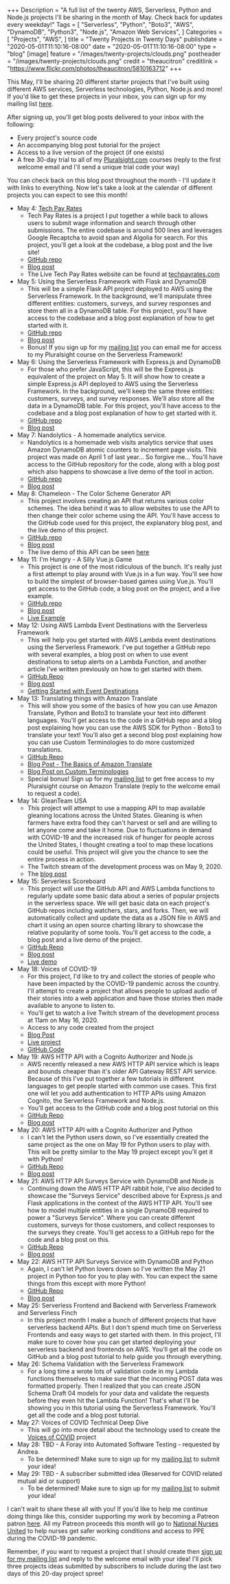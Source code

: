 +++
Description = "A full list of the twenty AWS, Serverless, Python and Node.js projects I'll be sharing in the month of May. Check back for updates every weekday!"
Tags = [
  "Serverless",
  "Python",
  "Boto3",
  "AWS",
  "DynamoDB",
  "Python3",
  "Node.js",
  "Amazon Web Services",
]
Categories = [
  "Projects",
  "AWS",
]
title = "Twenty Projects in Twenty Days"
publishdate = "2020-05-01T11:10:16-08:00"
date = "2020-05-01T11:10:16-08:00"
type = "blog"
[image]
    feature = "/images/twenty-projects/clouds.png"
    postheader = "/images/twenty-projects/clouds.png"
    credit = "theaucitron"
    creditlink = "https://www.flickr.com/photos/theaucitron/5810163712"
+++

This May, I'll be sharing 20 different starter projects that I've built using different AWS services, Serverless technologies, Python, Node.js and more! If you'd like to get these projects in your inbox, you can sign up for my mailing list [here](/mailing-list).

After signing up, you'll get blog posts delivered to your inbox with the following:

- Every project's source code
- An accompanying blog post tutorial for the project
- Access to a live version of the project (if one exists)
- A free 30-day trial to all of my [Pluralsight.com](https://pluralsight.com/) courses (reply to the first welcome email and I'll send a unique trial code your way)

You can check back on this blog post throughout the month - I'll update it with links to everything. Now let's take a look at the calendar of different projects you can expect to see this month!
<!--more-->

- May 4: [Tech Pay Rates](/posts/tech-pay-rates-revisited/)
    - Tech Pay Rates is a project I put together a while back to allows users to submit wage information and search through other submissions. The entire codebase is around 500 lines and leverages Google Recaptcha to avoid span and Algolia for search. For this project, you'll get a look at the codebase, a blog post and the live site!
    - [GitHub repo](https://github.com/fernando-mc/techpayrates)
    - [Blog post](/posts/tech-pay-rates-revisited/)
    - The Live Tech Pay Rates website can be found at [techpayrates.com](https://techpayrates.com/)
- May 5: Using the Serverless Framework with Flask and DynamoDB
    - This will be a simple Flask API project deployed to AWS using the Serverless Framework. In the background, we'll manipulate three different entities: customers, surveys, and survey responses and store them all in a DynamoDB table. For this project, you'll have access to the codebase and a blog post explanation of how to get started with it.
    - [GitHub repo](https://github.com/fernando-mc/flask-based-api)
    - [Blog post](/posts/developing-flask-based-serverless-framework-apis/)
    - Bonus! If you sign up for my [mailing list](/mailing-list/) you can email me for access to my Pluralsight course on the Serverless Framework!
- May 6: Using the Serverless Framework with Express.js and DynamoDB
    - For those who prefer JavaScript, this will be the Express.js equivalent of the project on May 5. It will show how to create a simple Express.js API deployed to AWS using the Serverless Framework. In the background, we'll keep the same three entities: customers, surveys, and survey responses. We'll also store all the data in a DynamoDB table. For this project, you'll have access to the codebase and a blog post explanation of how to get started with it.
    - [GitHub repo](https://github.com/fernando-mc/express-based-api.git)
    - [Blog post](/posts/developing-expressjs-serverless-framework-apis/)
- May 7: Nandolytics - A homemade analytics service.
    - Nandolytics is a homemade web visits analytics service that uses Amazon DynamoDB atomic counters to increment page visits. This project was made on April 1 of last year... So forgive me... You'll have access to the GitHub repository for the code, along with a blog post which also happens to showcase a live demo of the tool in action.
    - [GitHub repo](https://github.com/fernando-mc/nandolytics)
    - [Blog post](/posts/nandolytics-serverless-website-analytics/)
- May 8: Chameleon - The Color Scheme Generator API
    - This project involves creating an API that returns various color schemes. The idea behind it was to allow websites to use the API to then change their color scheme using the API. You'll have access to the GitHub code used for this project, the explanatory blog post, and the live demo of this project.
    - [GitHub repo](https://github.com/fernando-mc/chameleon-v2/)
    - [Blog post](/posts/chameleon-api/)
    - The live demo of this API can be seen [here](http://chameleon-api.s3-website-us-east-1.amazonaws.com/)
- May 11: I'm Hungry - A Silly Vue.js Game
    - This project is one of the most ridiculous of the bunch. It's really just a first attempt to play around with Vue.js in a fun way. You'll see how to build the simplest of browser-based games using Vue.js. You'll get access to the GitHub code, a blog post on the project, and a live example.
    - [GitHub repo](https://github.com/fernando-mc/vue-game)
    - [Blog post](/posts/vue-js-im-hungry)
    - [Live Example](https://vue-game.now.sh/)
- May 12: Using AWS Lambda Event Destinations with the Serverless Framework
    - This will help you get started with AWS Lambda event destinations using the Serverless Framework. I've put together a GitHub repo with several examples, a blog post on when to use event destinations to setup alerts on a Lambda Function, and another article I've written previously on how to get started with them.
    - [GitHub Repo](https://github.com/fernando-mc/lambda-event-destination-alerts)
    - [Blog post](/posts/lambda-event-destinations)
    - [Getting Started with Event Destinations](https://serverless.com/blog/lambda-destinations/)
- May 13: Translating things with Amazon Translate
    - This will show you some of the basics of how you can use Amazon Translate, Python and Boto3 to translate your text into different languages. You'll get access to the code in a GitHub repo and a blog post explaining how you can use the AWS SDK for Python - Boto3 to translate your text! You'll also get a second blog post explaining how you can use Custom Terminologies to do more customized translations.
    - [GitHub Repo](https://github.com/fernando-mc/amazon-translate-examples)
    - [Blog Post - The Basics of Amazon Translate](/posts/amazon-translate-python-nodejs/)
    - [Blog Post on Custom Terminologies](/posts/amazon-translate-custom-terminology/)
    - Special bonus! Sign up for my [mailing list](/mailing-list) to get free access to my Pluralsight course on Amazon Translate (reply to the welcome email to request a code).
- May 14: GleanTeam USA
    - This project will attempt to use a mapping API to map available gleaning locations across the United States. Gleaning is when farmers have extra food they can't harvest or sell and are willing to let anyone come and take it home. Due to fluctuations in demand with COVID-19 and the increased risk of hunger for people across the United States, I thought creating a tool to map these locations could be useful. This project will give you the chance to see the entire process in action.
    - The Twitch stream of the development process was on May 9, 2020.
    - The [blog post](/posts/project-planning-glean-team-usa/)
- May 15: Serverless Scoreboard
    - This project will use the GitHub API and AWS Lambda functions to regularly update some basic data about a series of popular projects in the serverless space. We will get basic data on each project's GitHub repos including watchers, stars, and forks. Then, we will automatically collect and update the data as a JSON file in AWS and chart it using an open source charting library to showcase the relative popularity of some tools. You'll get access to the code, a blog post and a live demo of the project.
    - [GitHub Repo](https://github.com/fernando-mc/serverless-scoreboard/)
    - [Blog post](/posts/serverless-scorecard/)
    - [Live demo](https://serverless-scoreboard.now.sh/)
- May 18: Voices of COVID-19
    - For this project, I'd like to try and collect the stories of people who have been impacted by the COVID-19 pandemic across the country. I'll attempt to create a project that allows people to upload audio of their stories into a web application and have those stories then made available to anyone to listen to. 
    - You'll get to watch a live Twitch stream of the development process at 11am on May 16, 2020.
    - Access to any code created from the project
    - [Blog Post](/posts/voicesofcovid/)
    - [Live project](https://voicesofcovid.com/)
    - [GitHub Code](https://github.com/fernando-mc/voicesofcovid.com)
- May 19: AWS HTTP API with a Cognito Authorizer and Node.js
    - AWS recently released a new AWS HTTP API service which is leaps and bounds cheaper than it's older API Gateway REST API service. Because of this I've put together a few tutorials in different languages to get people started with common use cases. This first one will let you add authentication to HTTP APIs using Amazon Cognito, the Serverless Framework and Node.js. 
    - You'll get access to the GitHub code and a blog post tutorial on this 
    - [GitHub Repo](https://github.com/fernando-mc/aws-http-api-node-cognito)
    - [Blog post](/posts/aws-http-api-cognito-authorizers-nodejs/)
- May 20: AWS HTTP API with a Cognito Authorizer and Python
    - I can't let the Python users down, so I've essentially created the same project as the one on May 19 for Python users to play with. This will be pretty similar to the May 19 project except you'll get it with Python!
    - [GitHub Repo](https://github.com/fernando-mc/http-api-cognito-profiles)
    - [Blog post](/posts/aws-http-api-cognito-authorizer-python/)
- May 21: AWS HTTP API Surveys Service with DynamoDB and Node.js
    - Continuing down the AWS HTTP API rabbit hole, I've also decided to showcase the "Surveys Service" described above for Express.js and Flask applications in the context of the AWS HTTP API. You'll see how to model multiple entities in a single DynamoDB required to power a "Surveys Service". Where you can create different customers, surveys for those customers, and collect responses to the surveys they create. You'll get access to a GitHub repo for the code and a blog post on this.
    - [GitHub Repo](https://github.com/fernando-mc/http-api-surveys-service-node)
    - [Blog post](/posts/aws-http-api-surveys-service-nodejs/)
- May 22: AWS HTTP API Surveys Service with DynamoDB and Python
    - Again, I can't let Python lovers down so I've written the May 21 project in Python too for you to play with. You can expect the same things from this except with more Python!
    - [GitHub Repo](https://github.com/fernando-mc/http-api-surveys-service)
    - [Blog post](/posts/aws-http-api-surveys-service-nodejs/)
- May 25: Serverless Frontend and Backend with Serverless Framework and Serverless Finch
    - In this project month I make a bunch of different projects that have serverless backend APIs. But I don't spend much time on Serverless Frontends and easy ways to get started with them. In this project, I'll make sure to cover how you can get started deploying your serverless backend and frontends on AWS. You'll get all the code on GitHub and a blog post tutorial to help guide you through everything.
    <!-- - [GitHub Repo](https://github.com/fernando-mc/serverless-frontend-backend) -->
    <!-- - [Blog post](??????????) -->
- May 26: Schema Validation with the Serverless Framework
    - For a long time a wrote lots of validation code in my Lambda functions themselves to make sure that the incoming POST data was formatted properly. Then I realized that you can create JSON Schema Draft 04 models for your data and validate the requests before they even hit the Lambda Function! That's what I'll be showing you in this tutorial using the Serverless Framework. You'll get all the code and a blog post tutorial.
    <!-- - [GitHub Repo](https://github.com/fernando-mc/schema-validation-demo) -->
    <!-- - [Blog post](??????????) -->
- May 27: Voices of COVID Technical Deep Dive
    - This will go into more detail about the technology used to create the [Voices of COVID](https://voicesofcovid.com) project
- May 28: TBD - A Foray into Automated Software Testing - requested by Andrea. 
    - To be determined! Make sure to sign up for my [mailing list](/mailing-list/) to submit your idea!
- May 29: TBD - A subscriber submitted idea (Reserved for COVID related mutual aid or support)
    - To be determined! Make sure to sign up for my [mailing list](/mailing-list/) to submit your idea!

I can't wait to share these all with you! If you'd like to help me continue doing things like this, consider supporting my work by becoming a Patreon patron [here](https://www.patreon.com/fmc_sea). All my Patreon proceeds this month will go to [National Nurses United](https://www.nationalnursesunited.org/) to help nurses get safer working conditions and access to PPE during the COVID-19 pandemic.

Remember, if you want to request a project that I should create then [sign up for my mailing list](/mailing-list/) and reply to the welcome email with your idea! I'll pick three projects ideas submitted by subscribers to include during the last two days of this 20-day project spree!
